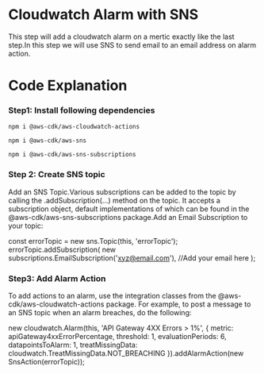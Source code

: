 # Cloudwatch Alarm with SNS

This step will add a cloudwatch alarm on a mertic exactly like the last step.In this step we will use SNS to send email to an email address on alarm action.

# Code Explanation

### Step1: Install following dependencies

`npm i @aws-cdk/aws-cloudwatch-actions`

`npm i @aws-cdk/aws-sns`

`npm i @aws-cdk/aws-sns-subscriptions`

### Step 2: Create SNS topic 
Add an SNS Topic.Various subscriptions can be added to the topic by calling the .addSubscription(...) method on the topic. It accepts a subscription object, default implementations of which can be found in the @aws-cdk/aws-sns-subscriptions package.Add an Email Subscription to your topic:



  const errorTopic = new sns.Topic(this, 'errorTopic');
    errorTopic.addSubscription(
      new subscriptions.EmailSubscription('xyz@email.com'), //Add your email here
    );
    

### Step3: Add Alarm Action
To add actions to an alarm, use the integration classes from the @aws-cdk/aws-cloudwatch-actions package. For example, to post a message to an SNS topic when an alarm breaches, do the following:

  new cloudwatch.Alarm(this, 'API Gateway 4XX Errors > 1%', {
      metric: apiGateway4xxErrorPercentage,
      threshold: 1,
      evaluationPeriods: 6,
      datapointsToAlarm: 1,
      treatMissingData: cloudwatch.TreatMissingData.NOT_BREACHING
    }).addAlarmAction(new SnsAction(errorTopic));

